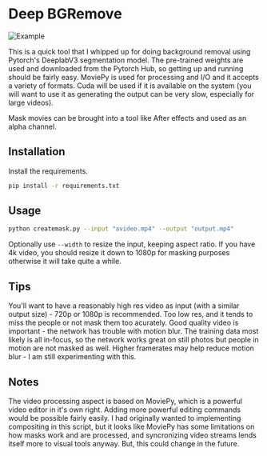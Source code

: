 # Deep BGRemove

![Example](example.gif)

This is a quick tool that I whipped up for doing background removal using Pytorch's DeeplabV3 segmentation model. The pre-trained weights are used and downloaded from the Pytorch Hub, so getting up and running should be fairly easy. MoviePy is used for processing and I/O and it accepts a variety of formats. Cuda will be used if it is available on the system (you will want to use it as generating the output can be very slow, especially for large videos).

Mask movies can be brought into a tool like After effects and used as an alpha channel. 

## Installation
Install the requirements.
```bash
pip install -r requirements.txt
```

## Usage

```bash
python createmask.py --input "avideo.mp4" --output "output.mp4"
```

Optionally use `--width` to resize the input, keeping aspect ratio. If you have 4k video, you should resize it down to 1080p for masking purposes otherwise it will take quite a while.

## Tips

You'll want to have a reasonably high res video as input (with a similar output size) - 720p or 1080p is recommended. Too low res, and it tends to miss the people or not mask them too acurately. Good quality video is important - the network has trouble with motion blur. The training data most likely is all in-focus, so the network works great on still photos but people in motion are not masked as well. Higher framerates may help reduce motion blur - I am still experimenting with this.

## Notes

The video processing aspect is based on MoviePy, which is a powerful video editor in it's own right. Adding more powerful editing commands would be possible fairly easily. I had originally wanted to implementing compositing in this script, but it looks like MoviePy has some limitations on how masks work and are processed, and syncronizing video streams lends itself more to visual tools anyway. But, this could change in the future.


